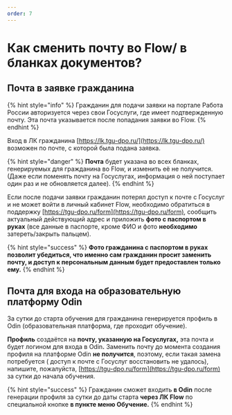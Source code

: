 ```yaml
---
order: 7
---
```


# Как сменить почту во Flow/ в бланках документов?

## Почта в заявке гражданина

{% hint style="info" %}
Гражданин для подачи заявки на портале Работа России авторизуется через свои Госуслуги, где имеет подтвержденную почту. Эта почта указывается после попадания заявки во Flow.&#x20;
{% endhint %}

Вход в ЛК гражданина [https://lk.tgu-dpo.ru/](https://lk.tgu-dpo.ru/) возможен по почте, с которой была подана заявка.&#x20;

{% hint style="danger" %}
**Почта** будет указана во всех  бланках, генерируемых для гражданина во Flow,  и изменить её не получится. (Даже если поменять почту на Госуслугах, информация о ней поступает один раз и не обновляется далее).&#x20;
{% endhint %}

Если после подачи заявки гражданин потерял доступ к почте с Госуслуг и не может войти в личный кабинет Flow, необходимо обратиться в поддержку [https://tgu-dpo.ru/form](https://tgu-dpo.ru/form), сообщить актуальный действующий адрес и приложить **фото с паспортом в руках** (все данные в паспорте, кроме ФИО и фото **необходимо** затереть/закрыть пальцем).&#x20;

{% hint style="success" %}
**Фото гражданина с паспортом в руках позволит убедиться, что именно сам гражданин просит заменить почту, и доступ к персональным данным будет предоставлен только ему.**
{% endhint %}

## Почта для входа на образовательную платформу Odin

За сутки до старта обучения для гражданина генерируется профиль в Odin (образовательная платформа, где проходит обучение).&#x20;

**Профиль** создаётся на **почту, указанную на Госуслугах,** эта почта и будет логином для входа в Odi&#x6E;**.** Заменить почту до момента создания профиля на платформе Odin **не получится**, поэтому, если такая замена потребуется ( доступ к почте с Госуслуг восстановить не удалось), напишите, пожалуйста,  [https://tgu-dpo.ru/form](https://tgu-dpo.ru/form) за сутки до начала обучения.

{% hint style="success" %}
Гражданин сможет входить **в Odin** после генерации профиля за сутки до даты старта **через ЛК Flow** по специальной кнопке **в пункте меню Обучение.**
{% endhint %}